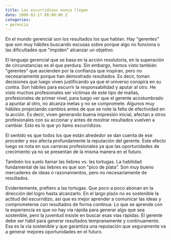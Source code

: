 ```yaml
---
title: Los escurridizos nunca llegan
date: 2006-02-17 08:00:00 Z
categories:
- gerencia
---
```


En el mundo gerencial son los resultados los que hablan. Hay "gerentes" que son muy hábiles buscando excusas sobre porque algo no funciona o las dificultades que "impiden" alcanzar un objetivo.

El lenguaje gerencial que se basa en la acción resolutoria, en la superación de circunstancias es el que perdura. Sin embargo, hemos visto también "gerentes" que ascienden por la confianza que inspiran, pero no necesariamente porque han demostrado resultados. Es decir, toman decisiones que luego viven justificando ya que el universo conspira en su contra. Son hábiles para escurrir la responsabilidad y aputar al otro. He visto muchos profesionales ser víctimas de este tipo de mañas, profesionales de primer nivel, para luego ver que el gerente acostumbrado a apuntar al otro, no alcanza metas y no se compromete. Algunos muy hábiles propiciando cambios antes de que se note la falta de efectividad en la acción. Es decir, viven generando buena impresión inicial, afectan a otros profesionales con su accionar y antes de mostrar resultados vuelven a cambiar. Esto es lo que yo llamo escurridizos.

El sentido es que todos los que están alrededor se dan cuenta de ese proceder y eso afecta profundamente la reputación del gerente. Este efecto luego se nota en sus carreras profesionales ya que las oportunidades de crecimiento ya no se presentan de la misma manera en el futuro.

También los suelo llamar las liebres vs. las tortugas. La habilidad fundamental de las liebres es que son "pico de plata". Son muy bueno mercaderes de ideas o razonamientos, pero no necesariamente de resultados.

Evidentemente, prefiero a las tortugas. Que poco a poco abonan en la dirección del logro hasta alcanzarlo. En el largo plazo no es sostenible la actitud del escurridizo, así que es mejor aprender a comunicar las ideas y comprometerse con resultados de forma continua. Lo que se aprende con la experiencia es que no hay vía rápida para generar algo que sea sostenible, pero la juventud insiste en buscar esas vías rápidas. El gerente debe ser hábil para generar resultados tempranamente y continuamente. Esa es la vía sostenible y que garantiza una reputación que seguramente va a generar mejores oportunidades en el futuro.
